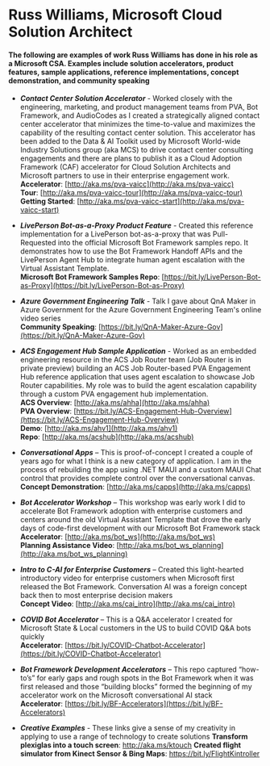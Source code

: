 # Russ Williams, Microsoft Cloud Solution Architect
#### The following are examples of work Russ Williams has done in his role as a Microsoft CSA.  Examples include solution accelerators, product features, sample applications, reference implementations, concept demonstration, and community speaking

* ***Contact Center Solution Accelerator*** - Worked closely with the engineering, marketing, and product management teams from PVA, Bot Framework, and AudioCodes as I created a strategically aligned contact center accelerator that minimizes the time-to-value and maximizes the capability of the resulting contact center solution.  This accelerator has been added to the Data & AI Toolkit used by Microsoft World-wide Industry Solutions group (aka MCS) to drive contact center consulting engagements and there are plans to publish it as a Cloud Adoption Framework (CAF) accelerator for Cloud Solution Architects and Microsoft partners to use in their enterprise engagement work.  
**Accelerator**: [http://aka.ms/pva-vaicc](http://aka.ms/pva-vaicc)  
**Tour**: [http://aka.ms/pva-vaicc-tour](http://aka.ms/pva-vaicc-tour)  
**Getting Started**: [http://aka.ms/pva-vaicc-start](http://aka.ms/pva-vaicc-start)

* ***LivePerson Bot-as-a-Proxy Product Feature*** - Created this reference implementation for a LivePerson bot-as-a-proxy that was Pull-Requested into the official Microsoft Bot Framework samples repo.  It demonstrates how to use the Bot Framework Handoff APIs and the LivePerson Agent Hub to integrate human agent escalation with the Virtual Assistant Template.  
**Microsoft Bot Framework Samples Repo**: [https://bit.ly/LivePerson-Bot-as-Proxy](https://bit.ly/LivePerson-Bot-as-Proxy)

* ***Azure Government Engineering Talk*** - Talk I gave about QnA Maker in Azure Government for the Azure Government Engineering Team's online video series  
**Community Speaking**: [https://bit.ly/QnA-Maker-Azure-Gov](https://bit.ly/QnA-Maker-Azure-Gov)

* ***ACS Engagement Hub Sample Application*** - Worked as an embedded engineering resource in the ACS Job Router team (Job Router is in private preview) building an ACS Job Router-based PVA Engagement Hub reference application that uses agent escalation to showcase Job Router capabilities.  My role was to build the agent escalation capability through a custom PVA engagement hub implementation.  
**ACS Overview**: [http://aka.ms/ahha](http://aka.ms/ahha)  
**PVA Overview**: [https://bit.ly/ACS-Engagement-Hub-Overview](https://bit.ly/ACS-Engagement-Hub-Overview)  
**Demo**: [http://aka.ms/ahv1](http://aka.ms/ahv1)  
**Repo**: [http://aka.ms/acshub](http://aka.ms/acshub)

* ***Conversational Apps*** – This is proof-of-concept I created a couple of years ago for what I think is a new category of application.  I am in the process of rebuilding the app using .NET MAUI and a custom MAUI Chat control that provides complete control over the conversational canvas.  
**Concept Demonstration**: [http://aka.ms/capps](http://aka.ms/capps)

* ***Bot Accelerator Workshop*** – This workshop was early work I did to accelerate Bot Framework adoption with enterprise customers and centers around the old Virtual Assistant Template that drove the early days of code-first development with our Microsoft Bot Framework stack  
**Accelerator**: [http://aka.ms/bot_ws](http://aka.ms/bot_ws)  
**Planning Assistance Video**: [http://aka.ms/bot_ws_planning](http://aka.ms/bot_ws_planning)

* ***Intro to C-AI for Enterprise Customers*** – Created this light-hearted introductory video for enterprise customers when Microsoft first released the Bot Framework.  Conversation AI was a foreign concept back then to most enterprise decision makers  
**Concept Video**:  [http://aka.ms/cai_intro](http://aka.ms/cai_intro) 

* ***COVID Bot Accelerator*** – This is a Q&A accelerator I created for Microsoft State & Local customers in the US to build COVID Q&A bots quickly  
**Accelerator**: [https://bit.ly/COVID-Chatbot-Accelerator](https://bit.ly/COVID-Chatbot-Accelerator)

* ***Bot Framework Development Accelerators*** – This repo captured “how-to’s” for early gaps and rough spots in the Bot Framework when it was first released and those “building blocks” formed the beginning of my accelerator work on the Microsoft conversational AI stack  
**Accelerator**: [https://bit.ly/BF-Accelerators](https://bit.ly/BF-Accelerators)

* ***Creative Examples*** - These links give a sense of my creativity in applying to use a range of technology to create solutions
**Transform plexiglas into a touch screen**: http://aka.ms/ktouch
**Created flight simulator from Kinect Sensor & Bing Maps**: https://bit.ly/FlightKintroller

